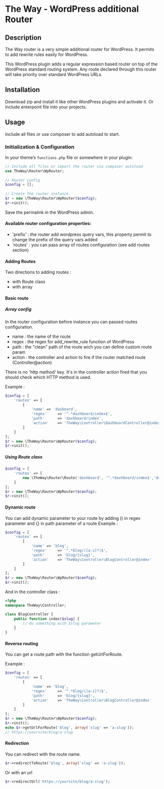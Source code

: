 # The Way - WordPress additional Router
## Description
The Way router is a very simple additional router for WordPress.
It permits to add rewrite rules easily for WordPress.


This WordPress plugin adds a regular expression based router on top of the WordPress standard routing system. Any route declared through this router will take priority over standard WordPress URLs.

## Installation
Download zip and install it like other WordPress plugins and activate it.
Or include enterpoint file into your projects.

## Usage
Include all files or use composer to add autoload to start.

### Initialization & Configuration
In your theme’s `functions.php` file or somewhere in your plugin:
```php
// Include all files or import the router via composer autoload
use TheWay\Router\WpRouter;
  
// Router config
$config = [];
  
// Create the router instance
$r = new \TheWay\Router\WpRouter($config);
$r->init();
```

Save the permalink in the WordPress admin.

#### Available router configuration properties:
* 'prefix' : the router add wordpress query vars, this property permit to change the prefix of the query vars added
* 'routes' : you can pass array of routes configuration (see add routes section)

#### Adding Routes
Two directions to adding routes : 
* with Route class
* with array

#### Basic route
##### Array config
In the router configuration before instance you can passed routes configuration.

* name : the name of the route
* regex : the regex for add_rewrite_rule function of WordPress
* path : the "clean" path of the route wich you can define custom route param
* action : the controller and action to fire if the router matched route (Controller@action)

There is no 'http method' key. It's in the controller action fired that you should check which HTTP method is used.

Example :
```php
$config = [
    'routes' => [
        [
            'name' => 'dasboard',
            'regex'     => '^.*dashboard/index$',
            'path'      => 'dashboard/index',
            'action'    => 'TheWay\Controller\DashboardController@index'
        ]
    ]
];
$r = new \TheWay\Router\WpRouter($config);
$r->init();
```

##### Using Route class
```php
$config = [
    'routes' => [
        new \TheWay\Router\Route('dashboard', '^.*dashboard/index$','dashboard/index', 'TheWay\Controller\DashboardController@index', false)
    ]
];
$r = new \TheWay\Router\WpRouter($config);
$r->init();
```

#### Dynamic route
You can add dynamic parameter to your route by adding () in regex parameter and {} in path parameter of a route
Example :
```php
$config = [
    'routes' => [
        [
            'name' => 'blog',
            'regex'     => '^.*blog/([a-z]*)$',
            'path'      => 'blog/{slug}',
            'action'    => 'TheWay\Controller\BlogController@index'
        ]
    ]
];
$r = new \TheWay\Router\WpRouter($config);
$r->init();
```
And in the controller class : 
```php
<?php
namespace TheWay\Controller;

class BlogController {
    public function index($slug) {
        // do something with $slug parameter
    }
}
```

#### Reverse routing
You can get a route path with the function getUrlForRoute.

Example : 
```php
$config = [
    'routes' => [
        [
            'name' => 'blog',
            'regex'     => '^.*blog/([a-z]*)$',
            'path'      => 'blog/{slug}',
            'action'    => 'TheWay\Controller\BlogController@index'
        ]
    ]
];
$r = new \TheWay\Router\WpRouter($config);
$r->init();
echo $r->getUrlForRoute('blog', array('slug' => 'a-slug'));
// https://yoursite/blog/a-slug
```

#### Redirection
You can redirect with the route name.
```php
$r->redirectToRoute('blog', array('slug' => 'a-slug'));
```

Or with an url
```php
$r->redirectUrl('https://yoursite/blog/a-slug');
```